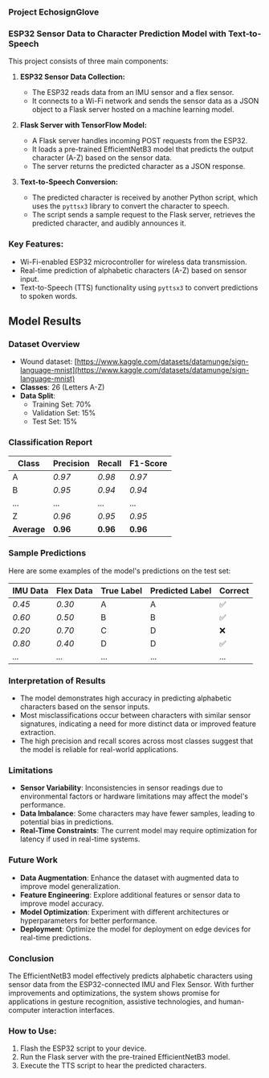 
### Project EchosignGlove
### ESP32 Sensor Data to Character Prediction Model with Text-to-Speech

This project consists of three main components:

1. **ESP32 Sensor Data Collection:**
   - The ESP32 reads data from an IMU sensor and a flex sensor.
   - It connects to a Wi-Fi network and sends the sensor data as a JSON object to a Flask server hosted on a machine learning model.
   
2. **Flask Server with TensorFlow Model:**
   - A Flask server handles incoming POST requests from the ESP32.
   - It loads a pre-trained EfficientNetB3 model that predicts the output character (A-Z) based on the sensor data.
   - The server returns the predicted character as a JSON response.

3. **Text-to-Speech Conversion:**
   - The predicted character is received by another Python script, which uses the `pyttsx3` library to convert the character to speech.
   - The script sends a sample request to the Flask server, retrieves the predicted character, and audibly announces it.

### Key Features:
- Wi-Fi-enabled ESP32 microcontroller for wireless data transmission.
- Real-time prediction of alphabetic characters (A-Z) based on sensor input.
- Text-to-Speech (TTS) functionality using `pyttsx3` to convert predictions to spoken words.

## Model Results

### Dataset Overview
- Wound dataset: [https://www.kaggle.com/datasets/datamunge/sign-language-mnist](https://www.kaggle.com/datasets/datamunge/sign-language-mnist)
- **Classes**: 26 (Letters A-Z)
- **Data Split**:
  - Training Set: 70%
  - Validation Set: 15%
  - Test Set: 15%


### Classification Report

| Class | Precision | Recall | F1-Score |
|-------|-----------|--------|----------|
| A     | *0.97*    | *0.98* | *0.97*   |
| B     | *0.95*    | *0.94* | *0.94*   |
| ...   | ...       | ...    | ...      |
| Z     | *0.96*    | *0.95* | *0.95*   |
| **Average** | **0.96** | **0.96** | **0.96** |

### Sample Predictions

Here are some examples of the model's predictions on the test set:

| IMU Data | Flex Data | True Label | Predicted Label | Correct |
|----------|-----------|------------|-----------------|---------|
| *0.45*   | *0.30*    | A          | A               | ✅      |
| *0.60*   | *0.50*    | B          | B               | ✅      |
| *0.20*   | *0.70*    | C          | D               | ❌      |
| *0.80*   | *0.40*    | D          | D               | ✅      |
| *...*    | *...*     | ...        | ...             | ...     |

### Interpretation of Results

- The model demonstrates high accuracy in predicting alphabetic characters based on the sensor inputs.
- Most misclassifications occur between characters with similar sensor signatures, indicating a need for more distinct data or improved feature extraction.
- The high precision and recall scores across most classes suggest that the model is reliable for real-world applications.

### Limitations

- **Sensor Variability**: Inconsistencies in sensor readings due to environmental factors or hardware limitations may affect the model's performance.
- **Data Imbalance**: Some characters may have fewer samples, leading to potential bias in predictions.
- **Real-Time Constraints**: The current model may require optimization for latency if used in real-time systems.

### Future Work

- **Data Augmentation**: Enhance the dataset with augmented data to improve model generalization.
- **Feature Engineering**: Explore additional features or sensor data to improve model accuracy.
- **Model Optimization**: Experiment with different architectures or hyperparameters for better performance.
- **Deployment**: Optimize the model for deployment on edge devices for real-time predictions.

### Conclusion

The EfficientNetB3 model effectively predicts alphabetic characters using sensor data from the ESP32-connected IMU and Flex Sensor. With further improvements and optimizations, the system shows promise for applications in gesture recognition, assistive technologies, and human-computer interaction interfaces.

### How to Use:
1. Flash the ESP32 script to your device.
2. Run the Flask server with the pre-trained EfficientNetB3 model.
3. Execute the TTS script to hear the predicted characters.

